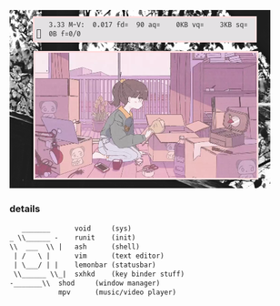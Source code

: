 ![img](untitled.png)

### details ###
	   _______      void     (sys)
	_ \\______ -	runit    (init)
	\\  ___  \\ |	ash      (shell)
	 | /   \ |      vim      (text editor)
	 | \___/ | |	lemonbar (statusbar)
	 \\______ \\_|	sxhkd    (key binder stuff)
	-_______\\	shod     (window manager)
       			mpv      (music/video player)

